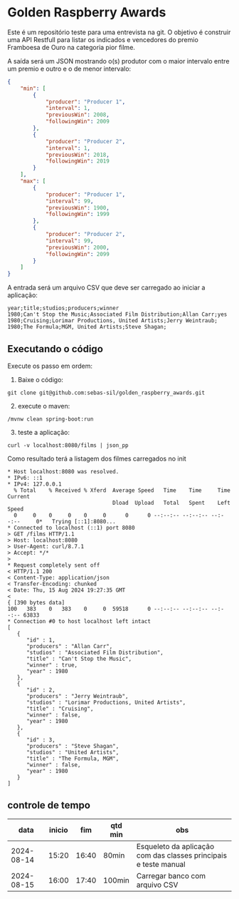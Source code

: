 # Golden Raspberry Awards

Este é um repositório teste para uma entrevista na git. O objetivo é construir uma API Restfull para listar os indicados e vencedores do premio Framboesa de Ouro na categoria pior filme.

A saída será um JSON mostrando o(s) produtor com o maior intervalo entre um premio e outro e o de menor intervalo:

```json
{
    "min": [
        {
            "producer": "Producer 1",
            "interval": 1,
            "previousWin": 2008,
            "followingWin": 2009
        },
        {
            "producer": "Producer 2",
            "interval": 1,
            "previousWin": 2018,
            "followingWin": 2019
        }
    ],
    "max": [
        {
            "producer": "Producer 1",
            "interval": 99,
            "previousWin": 1900,
            "followingWin": 1999
        },
        {
            "producer": "Producer 2",
            "interval": 99,
            "previousWin": 2000,
            "followingWin": 2099
        }
    ]
}
```

A entrada será um arquivo CSV que deve ser carregado ao iniciar a aplicação:

```csv
year;title;studios;producers;winner                                                   
1980;Can't Stop the Music;Associated Film Distribution;Allan Carr;yes
1980;Cruising;Lorimar Productions, United Artists;Jerry Weintraub;
1980;The Formula;MGM, United Artists;Steve Shagan;
```


## Executando o código

Execute os passo em ordem:

1. Baixe o código:
```shell
git clone git@github.com:sebas-sil/golden_raspberry_awards.git
```
2. execute o maven:
```shell
/mvnw clean spring-boot:run
```
3. teste a aplicação:
```shell
curl -v localhost:8080/films | json_pp
```

Como resultado terá a listagem dos filmes carregados no init

```shell
* Host localhost:8080 was resolved.
* IPv6: ::1
* IPv4: 127.0.0.1
  % Total    % Received % Xferd  Average Speed   Time    Time     Time  Current
                                 Dload  Upload   Total   Spent    Left  Speed
  0     0    0     0    0     0      0      0 --:--:-- --:--:-- --:--:--     0*   Trying [::1]:8080...
* Connected to localhost (::1) port 8080
> GET /films HTTP/1.1
> Host: localhost:8080
> User-Agent: curl/8.7.1
> Accept: */*
> 
* Request completely sent off
< HTTP/1.1 200 
< Content-Type: application/json
< Transfer-Encoding: chunked
< Date: Thu, 15 Aug 2024 19:27:35 GMT
< 
{ [390 bytes data]
100   383    0   383    0     0  59518      0 --:--:-- --:--:-- --:--:-- 63833
* Connection #0 to host localhost left intact
[
   {
      "id" : 1,
      "producers" : "Allan Carr",
      "studios" : "Associated Film Distribution",
      "title" : "Can't Stop the Music",
      "winner" : true,
      "year" : 1980
   },
   {
      "id" : 2,
      "producers" : "Jerry Weintraub",
      "studios" : "Lorimar Productions, United Artists",
      "title" : "Cruising",
      "winner" : false,
      "year" : 1980
   },
   {
      "id" : 3,
      "producers" : "Steve Shagan",
      "studios" : "United Artists",
      "title" : "The Formula, MGM",
      "winner" : false,
      "year" : 1980
   }
]
```

## controle de tempo

| data | inicio | fim | qtd min | obs |
| ---- | ------ | --- | ------- | --- |
| 2024-08-14 | 15:20 | 16:40 | 80min | Esqueleto da aplicação com das classes principais e teste manual |
| 2024-08-15 | 16:00 | 17:40 | 100min | Carregar banco com arquivo CSV |
